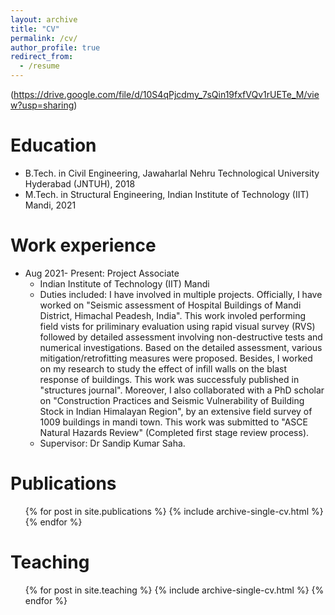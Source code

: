 ```yaml
---
layout: archive
title: "CV"
permalink: /cv/
author_profile: true
redirect_from:
  - /resume
---
```

(https://drive.google.com/file/d/10S4qPjcdmy_7sQin19fxfVQv1rUETe_M/view?usp=sharing)

Education
======
* B.Tech. in Civil Engineering, Jawaharlal Nehru Technological University Hyderabad (JNTUH), 2018
* M.Tech. in Structural Engineering, Indian Institute of Technology (IIT) Mandi, 2021

Work experience
======
* Aug 2021- Present: Project Associate
  * Indian Institute of Technology (IIT) Mandi
  * Duties included: I have involved in multiple projects. Officially, I have worked on "Seismic assessment of Hospital Buildings of Mandi District, Himachal Peadesh, India". This work involed performing field vists for priliminary evaluation using rapid visual survey (RVS) followed by detailed assessment involving non-destructive tests and numerical investigations. Based on the detailed assessment, various mitigation/retrofitting measures were proposed. Besides, I worked on my research to study the effect of infill walls on the blast response of buildings. This work was successfuly published in "structures journal". Moreover, I also collaborated with a PhD scholar on "Construction Practices and Seismic Vulnerability of Building Stock in Indian Himalayan Region", by an extensive field survey of 1009 buildings in mandi town. This work was submitted to "ASCE Natural Hazards Review" (Completed first stage review process).
  * Supervisor: Dr Sandip Kumar Saha.

Publications
======
  <ul>{% for post in site.publications %}
    {% include archive-single-cv.html %}
  {% endfor %}</ul>
  
Teaching
======
  <ul>{% for post in site.teaching %}
    {% include archive-single-cv.html %}
  {% endfor %}</ul>
